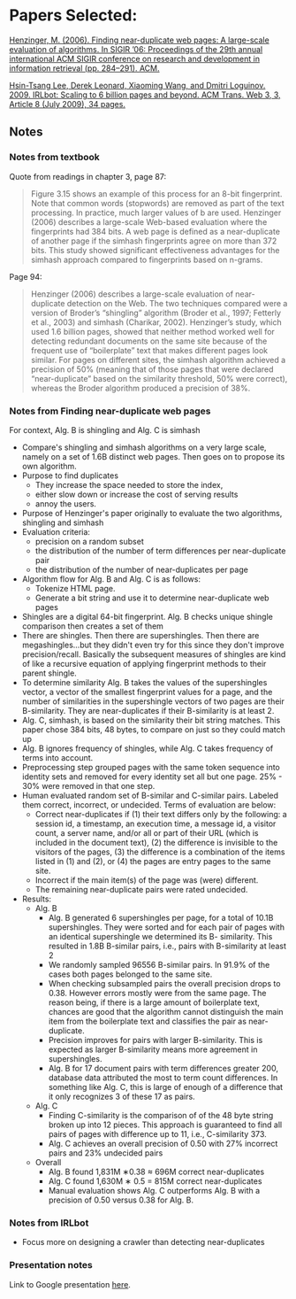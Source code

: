 # Papers Selected:

[Henzinger, M. (2006). Finding near-duplicate web pages: A large-scale evaluation of algorithms. In SIGIR ’06: Proceedings of the 29th annual international ACM SIGIR conference on research and development in information retrieval (pp. 284–291). ACM.](https://pdfs.semanticscholar.org/eaa8/389cc836a41d196dc723f9bd836e5897e452.pdf)

[Hsin-Tsang Lee, Derek Leonard, Xiaoming Wang, and Dmitri Loguinov. 2009. IRLbot: Scaling to 6 billion pages and beyond. ACM Trans. Web 3, 3, Article 8 (July 2009), 34 pages.](http://dx.doi.org.proxy.lib.odu.edu/10.1145/1541822.1541823)

## Notes

### Notes from textbook

Quote from readings in chapter 3, page 87:

> Figure 3.15 shows an example of this process for an 8-bit fingerprint. Note
that common words (stopwords) are removed as part of the text processing. In practice, much larger values of b are used. Henzinger (2006) describes a large-scale Web-based evaluation where the  fingerprints had 384 bits. A web page is defined as a near-duplicate of another page if the simhash  fingerprints agree on more than 372 bits.  This study showed significant effectiveness advantages for the simhash approach compared to fingerprints based on n-grams.

Page 94:

> Henzinger (2006) describes a large-scale evaluation of near-duplicate detection on the Web. The two techniques compared were a version of Broder’s “shingling” algorithm (Broder et al., 1997; Fetterly et al., 2003) and simhash (Charikar, 2002). Henzinger’s study, which used 1.6 billion pages, showed that neither method worked well for detecting redundant documents on the same site because of the frequent use of “boilerplate” text that makes different pages look similar. For pages on different sites, the simhash algorithm achieved a precision of 50% (meaning that of those pages that were declared “near-duplicate” based on the similarity threshold, 50% were correct), whereas the Broder algorithm produced a precision of 38%.


### Notes from Finding near-duplicate web pages

For context, Alg. B is shingling and Alg. C is simhash

- Compare's shingling and simhash algorithms on a very large scale, namely on a set of 1.6B distinct web pages.
Then goes on to propose its own algorithm.
- Purpose to find duplicates
    - They increase the space needed to store the index,
    - either slow down or increase the cost of serving results
    - annoy the users.
- Purpose of Henzinger's paper originally to evaluate the two algorithms, shingling and simhash
- Evaluation criteria:
    - precision on a random subset
    - the distribution of the number of term differences per near-duplicate pair
    - the distribution of the number of near-duplicates per page
- Algorithm flow for Alg. B and Alg. C is as follows:
    - Tokenize HTML page.
    - Generate a bit string and use it to determine near-duplicate web pages
- Shingles are a digital 64-bit fingerprint. Alg. B checks unique shingle comparison then creates a set of them
- There are shingles.
Then there are supershingles.
Then there are megashingles...but they didn't even try for this since they don't improve precision/recall.
Basically the subsequent measures of shingles are kind of like a recursive equation of applying fingerprint methods to their parent shingle.
- To determine similarity Alg. B takes the values of the supershingles vector, a vector of the smallest fingerprint values for a page,
and the number of similarities in the supershingle vectors of two pages are their B-similarity. They are near-duplicates if their
B-similarity is at least 2.
- Alg. C, simhash, is based on the similarity their bit string matches. This paper chose 384 bits, 48 bytes, to compare on just so they could match up
- Alg. B ignores frequency of shingles, while Alg. C takes frequency of terms into account.
- Preprocessing step grouped pages with the same token sequence into identity sets and removed for every identity set all but one page.
25% - 30% were removed in that one step.
- Human evaluated random set of B-similar and C-similar pairs. Labeled them correct, incorrect, or undecided.
Terms of evaluation are below:
    - Correct near-duplicates if (1) their text differs only by the following: a session id, a timestamp, an execution time, a message id, a visitor count, a server name, and/or all or part of their URL (which is included in the document text), (2) the difference is invisible to the visitors of the pages, (3) the difference is a combination of the items listed in (1) and (2), or (4) the pages are entry pages to the same site.
    - Incorrect if the main item(s) of the page was (were) different.
    - The remaining near-duplicate pairs were rated undecided.
- Results:
    - Alg. B
        - Alg. B generated 6 supershingles per page, for a total of 10.1B supershingles. They were sorted and for each pair of pages with an identical supershingle we determined its B- similarity. This resulted in 1.8B B-similar pairs, i.e., pairs with B-similarity at least 2
        - We randomly sampled 96556 B-similar pairs. In 91.9% of the cases both pages belonged to the same site.
        - When checking subsampled pairs the overall precision drops to 0.38. However errors mostly were from the same page.
        The reason being, if there is a large amount of boilerplate text, chances are good that the algorithm cannot distinguish the main item from the boilerplate text and classifies the pair as near-duplicate.
        - Precision improves for pairs with larger B-similarity. This is expected as larger B-similarity means more agreement in supershingles.
        - Alg. B for 17 document pairs with term differences greater 200, database data attributed the most to term count differences.
        In something like Alg. C, this is large of enough of a difference that it only recognizes 3 of these 17 as pairs.
    - Alg. C
        - Finding C-similarity is the comparison of of the 48 byte string broken up into 12 pieces. This approach is guaranteed to find all pairs of pages with difference up to 11, i.e., C-similarity 373.
        - Alg. C achieves an overall precision of 0.50 with 27% incorrect pairs and 23% undecided pairs
    - Overall
        - Alg. B found 1,831M ∗0.38 ≈ 696M correct near-duplicates
        - Alg. C found 1,630M ∗ 0.5 = 815M correct near-duplicates
        - Manual evaluation shows Alg. C outperforms Alg. B with a precision of 0.50 versus 0.38 for Alg. B.


### Notes from IRLbot

- Focus more on designing a crawler than detecting near-duplicates

### Presentation notes









Link to Google presentation [here](https://docs.google.com/presentation/d/1eau_8C03Lz_89oHDMq0hZ525wRUfiwwXmBYQxyrGdbw/edit?usp=sharing).
